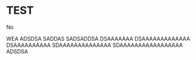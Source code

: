 # TEST
No

WEA
ADSDSA
SADDAS
SADSADDSA
DSAAAAAAA
DSAAAAAAAAAAAAA
DSAAAAAAAAAA
SDAAAAAAAAAAAAAA
SDAAAAAAAAAAAAAAAAA
ADSDSA
